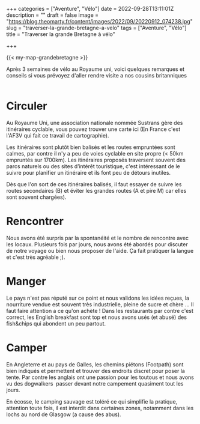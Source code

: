 +++
categories = ["Aventure", "Vélo"]
date = 2022-09-28T13:11:01Z
description = ""
draft = false
image = "https://blog.theomarty.fr/content/images/2022/09/20220912_074238.jpg"
slug = "traverser-la-grande-bretagne-a-velo"
tags = ["Aventure", "Vélo"]
title = "Traverser la grande Bretagne à vélo"

+++


{{< my-map-grandebretagne >}}

Après 3 semaines de vélo au Royaume uni, voici quelques remarques et conseils si vous prévoyez d'aller rendre visite a nos cousins britanniques             ‌


# Circuler‌‌

Au Royaume Uni, une association nationale nommée Sustrans gère des itinéraires cyclable, vous pouvez trouver une carte ici (En France c'est l'AF3V qui fait ce travail de cartographie).‌‌

Les itinéraires sont plutôt bien balisés et les routes empruntées sont calmes, par contre il n'y a peu de voies cyclable en site propre (< 50km empruntés sur 1700km). Les itinéraires proposés traversent souvent des parcs naturels ou des sites d’intérêt touristique, c'est intéressant de le suivre pour planifier un itinéraire et ils font peu de détours inutiles.

Dès que l'on sort de ces itinéraires balisés, il faut essayer de suivre les routes secondaires (B) et éviter les grandes routes (A et pire M) car elles sont souvent chargées).‌‌


# Rencontrer‌‌

Nous avons été surpris par la spontanéité et le nombre de rencontre avec les locaux. Plusieurs fois par jours, nous avons été abordés pour discuter de notre voyage ou bien nous proposer de l'aide. Ça fait pratiquer la langue et c'est très agréable ;)‌‌.


# Manger‌‌

Le pays n'est pas réputé sur ce point et nous validons les idées reçues, la nourriture vendue est souvent très industrielle, pleine de sucre et chère ... Il faut faire attention a ce qu'on achète ! ‌‌Dans les restaurants par contre c'est correct, les English breakfast sont top et nous avons usés (et abusé) des fish&chips qui abondent un peu partout.‌‌


# Camper‌‌

En Angleterre et au pays de Galles, les chemins piétons (Footpath) sont bien indiqués et permettent et trouver des endroits discret pour poser la tente. Par contre les anglais ont une passion pour les toutous et nous avons vu des dogwalkers  passer devant notre campement quasiment tout les jours.

En écosse, le camping sauvage est toléré ce qui simplifie la pratique, attention toute fois, il est interdit dans certaines zones, notamment dans les lochs au nord de Glasgow (a cause des abus).